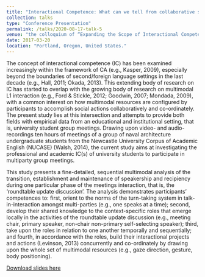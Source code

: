 ```yaml
---
title: "Interactional Competence: What can we tell from collaborative speaker transitions in multiparty university student meetings?"
collection: talks
type: "Conference Presentation"
permalink: /talks/2020-08-17-talk-5
venue: "the colloquium of “Expanding the Scope of Interactional Competence” at the American Association for Applied Linguistics (AAAL) 2017 Conference"
date: 2017-03-20
location: "Portland, Oregon, United States."
---
```


The concept of interactional competence (IC) has been examined increasingly within the framework of CA (e.g., Kasper, 2009), especially beyond the boundaries of second/foreign language settings in the last decade (e.g., Hall, 2011; Okada, 2013). This extending body of research on IC has started to overlap with the growing body of research on multimodal L1 interaction (e.g., Ford & Stickle, 2012; Goodwin, 2007; Mondada, 2009), with a common interest on how multimodal resources are configured by participants to accomplish social actions collaboratively and co-ordinately. The present study lies at this intersection and attempts to provide both fields with empirical data from an educational and institutional setting, that is, university student group meetings. Drawing upon video- and audio-recordings ten hours of meetings of a group of naval architecture undergraduate students from the Newcastle University Corpus of Academic English (NUCASE) (Walsh, 2014), the current study aims at investigating the professional and academic IC(s) of university students to participate in multiparty group meetings. 

This study presents a fine-detailed, sequential multimodal analysis of the transition, establishment and maintenance of speakership and recipiency during one particular phase of the meetings interaction, that is, the ‘roundtable update discussion’. The analysis demonstrates participants’ competences to: first, orient to the norms of the turn-taking system in talk-in-interaction amongst multi-parties (e.g., one speaks at a time); second, develop their shared knowledge to the context-specific roles that emerge locally in the activities of the roundtable update discussion (e.g., meeting chair, primary speaker, non-chair non-primary self-selecting speaker); third, take upon the roles in relation to one another temporally and sequentially; and fourth, in accordance with the roles, build their interactional projects and actions (Levinson, 2013) concurrently and co-ordinately by drawing upon the whole set of multimodal resources (e.g., gaze direction, gesture, body positioning). 

[Download slides here](http://adachenqi.github.io/files/talk5.pdf)
